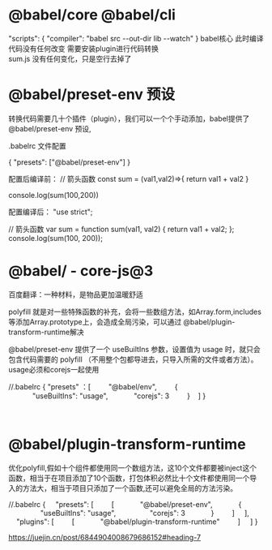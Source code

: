 # @babel/core @babel/cli

"scripts": {
    "compiler": "babel src --out-dir lib --watch"
}
babel核心  此时编译代码没有任何改变  需要安装plugin进行代码转换  
sum.js 没有任何变化，只是空行去掉了



# @babel/preset-env  预设  
转换代码需要几十个插件（plugin），我们可以一个个手动添加，babel提供了@babel/preset-env 预设,

.babelrc 文件配置

{
    "presets": ["@babel/preset-env"]
}

配置后编译前：
// 箭头函数
const  sum = (val1,val2)=>{
   return val1 + val2
}

console.log(sum(100,200))


配置编译后：
"use strict";

// 箭头函数
var sum = function sum(val1, val2) {
  return val1 + val2;
};
console.log(sum(100, 200));



# @babel/ -    core-js@3  

百度翻译：一种材料，是物品更加温暖舒适

polyfill 就是对一些特殊函数的补充，会将一些数组方法，如Array.form,includes等添加Array.prototype上，会造成全局污染，可以通过 @babel/plugin-transform-runtime解决

@babel/preset-env 提供了一个 useBuiltIns 参数，设置值为 usage 时，就只会包含代码需要的 polyfill （不用整个包都导进去，只导入所需的文件或者方法）。usage必须和corejs一起使用

//.babelrc
{
   "presets" ：[
        "@babel/env",
        {   
            "useBuiltIns": "usage",
            "corejs": 3
        }
   ]
}

    


#  @babel/plugin-transform-runtime
优化polyfill,假如十个组件都使用同一个数组方法，这10个文件都要被inject这个函数，相当于在项目添加了10个函数，打包体积必然比十个文件都使用同一个导入的方法大，相当于项目只添加了一个函数,还可以避免全局的方法污染。

//.babelrc
{
    "presets": [
        [
            "@babel/preset-env",
            {
                "useBuiltIns": "usage",
                "corejs": 3
            }
        ]
    ],
    "plugins": [
        [
            "@babel/plugin-transform-runtime"
        ]
    ]
}




https://juejin.cn/post/6844904008679686152#heading-7